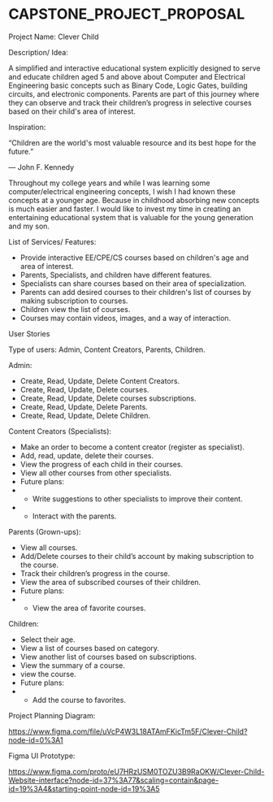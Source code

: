 # CAPSTONE_PROJECT_PROPOSAL

Project Name: Clever Child

Description/ Idea: 

A simplified and interactive educational system explicitly designed to serve and educate children aged 5 and above about Computer and Electrical Engineering basic concepts such as Binary Code, Logic Gates, building circuits, and electronic components. Parents are part of this journey where they can observe and track their children’s progress in selective courses based on their child's area of interest.

Inspiration:

“Children are the world's most valuable resource and its best hope for the future.”

― John F. Kennedy

Throughout my college years and while I was learning some computer/electrical engineering concepts, I wish I had known these concepts at a younger age. Because in childhood absorbing new concepts is much easier and faster. I would like to invest my time in creating an entertaining educational system that is valuable for the young generation and my son. 


List of Services/ Features:
- Provide interactive EE/CPE/CS courses based on children's age and area of interest.
- Parents, Specialists, and children have different features.
- Specialists can share courses based on their area of specialization.
- Parents can add desired courses to their children's list of courses by making subscription to courses.
- Children view the list of courses.
- Courses may contain videos, images, and a way of interaction.


User Stories

Type of users: Admin, Content Creators, Parents, Children.

Admin: 
-	Create, Read, Update, Delete Content Creators.
-	Create, Read, Update, Delete courses.
-	Create, Read, Update, Delete courses subscriptions.
-	Create, Read, Update, Delete Parents.
-	Create, Read, Update, Delete Children.
	
Content Creators (Specialists):
-	Make an order to become a content creator (register as specialist).
-	Add, read, update, delete their courses.
-	View the progress of each child in their courses.
-	View all other courses from other specialists. 
-	Future plans:
-	- Write suggestions to other specialists to improve their content. 
-	- Interact with the parents.

Parents (Grown-ups):
-	View all courses.
-	Add/Delete courses to their child’s account by making subscription to the course.
-	Track their children’s progress in the course.
-	View the area of subscribed courses of their children.
-	Future plans:
-	- View the area of favorite courses.

Children:
-	Select their age. 
-	View a list of courses based on category.
-	View another list of courses based on subscriptions. 
-	View the summary of a course.
-	view the course.
-	Future plans:
-	- Add the course to favorites. 
	


Project Planning Diagram: 

https://www.figma.com/file/uVcP4W3L18ATAmFKicTm5F/Clever-Child?node-id=0%3A1

Figma UI Prototype:

https://www.figma.com/proto/eU7HRzUSM0TOZU3B9RaOKW/Clever-Child-Website-interface?node-id=37%3A77&scaling=contain&page-id=19%3A4&starting-point-node-id=19%3A5
